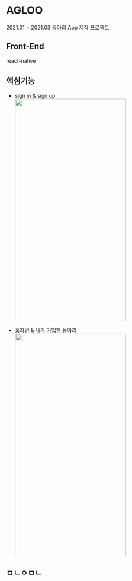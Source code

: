 # AGLOO
2021.01 ~ 2021.03 동아리 App 제작 프로젝트
## Front-End
  react-native
  
## 핵심기능
* sign in & sign up   
   <img src="https://user-images.githubusercontent.com/77534983/110496386-c482f300-8138-11eb-97a7-48c1c0875698.gif" width="300" height="600" />

* 홈화면 & 내가 가입한 동아리   
  <img src="https://user-images.githubusercontent.com/77534983/110771603-07121000-829e-11eb-99a6-128c7f0d0034.gif" width="300" height="600" />

## ㅁㄴㅇㅁㄴ   
     

